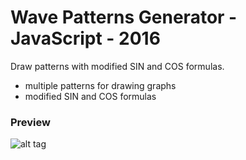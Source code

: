 # Wave Patterns Generator - JavaScript - 2016
Draw patterns with modified SIN and COS formulas.

- multiple patterns for drawing graphs
- modified SIN and COS formulas



### Preview

![alt tag](https://github.com/panaitescu-paul/graph-samples/blob/master/Process/1.png) 
